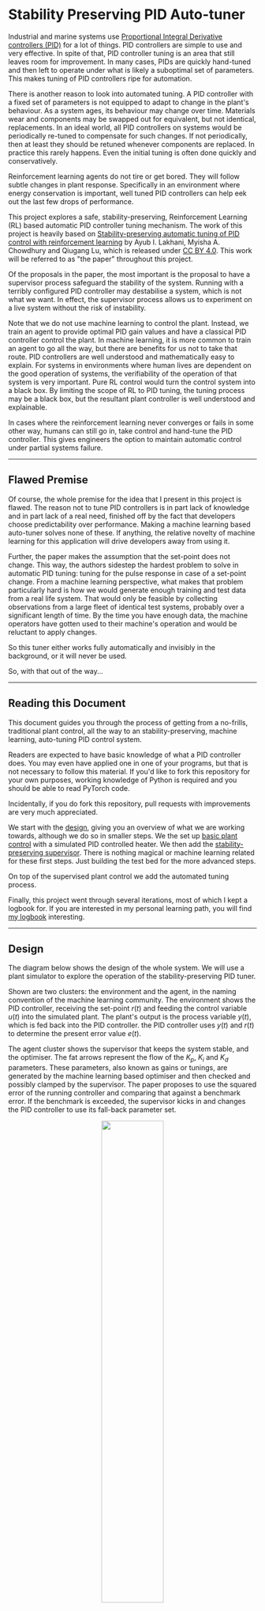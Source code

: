 # Stability Preserving PID Auto-tuner
Industrial and marine systems use
[Proportional Integral Derivative controllers (PID)](https://en.wikipedia.org/wiki/PID_controller)
for a lot of things. PID controllers are simple to use and very effective. In
spite of that, PID controller tuning is an area that still leaves room for
improvement. In many cases, PIDs are quickly hand-tuned and then left to
operate under what is likely a suboptimal set of parameters. This makes tuning
of PID controllers ripe for automation.

There is another reason to look into automated tuning. A PID controller with a
fixed set of parameters is not equipped to adapt to change in the plant's
behaviour. As a system ages, its behaviour may change over time. Materials wear
and components may be swapped out for equivalent, but not identical,
replacements. In an ideal world, all PID controllers on systems would be
periodically re-tuned to compensate for such changes. If not periodically, then
at least they should be retuned whenever components are replaced. In practice
this rarely happens. Even the initial tuning is often done quickly and
conservatively.

Reinforcement learning agents do not tire or get bored. They will follow subtle
changes in plant response. Specifically in an environment where energy
conservation is important, well tuned PID controllers can help eek out the last
few drops of performance.

This project explores a safe, stability-preserving, Reinforcement Learning (RL)
based automatic PID controller tuning mechanism. The work of this project is
heavily based on
[Stability-preserving automatic tuning of PID control with reinforcement learning](https://arxiv.org/abs/2112.15187)
by Ayub I. Lakhani, Myisha A. Chowdhury and Qiugang Lu, which is released under
[CC BY 4.0](https://creativecommons.org/licenses/by/4.0/). This work will be
referred to as "the paper" throughout this project.

Of the proposals in the paper, the most important is the proposal to have a
supervisor process safeguard the stability of the system. Running with a
terribly configured PID controller may destabilise a system, which is not what
we want. In effect, the supervisor process allows us to experiment on a live
system without the risk of instability.

Note that we do not use machine learning to control the plant. Instead, we train
an agent to provide optimal PID gain values and have a classical PID controller
control the plant. In machine learning, it is more common to train an agent to
go all the way, but there are benefits for us not to take that route. PID
controllers are well understood and mathematically easy to explain. For systems
in environments where human lives are dependent on the good operation of
systems, the verifiability of the operation of that system is very important.
Pure RL control would turn the control system into a black box. By limiting the
scope of RL to PID tuning, the tuning process may be a black box, but the
resultant plant controller is well understood and explainable.

In cases where the reinforcement learning never converges or fails in some other
way, humans can still go in, take control and hand-tune the PID controller. This
gives engineers the option to maintain automatic control under partial systems
failure.

---
## Flawed Premise
Of course, the whole premise for the idea that I present in this project is
flawed. The reason not to tune PID controllers is in part lack of knowledge and
in part lack of a real need, finished off by the fact that developers choose
predictability over performance. Making a machine learning based auto-tuner
solves none of these. If anything, the relative novelty of machine learning for
this application will drive developers away from using it.

Further, the paper makes the assumption that the set-point does not change. This
way, the authors sidestep the hardest problem to solve in automatic PID tuning:
tuning for the pulse response in case of a set-point change. From a machine
learning perspective, what makes that problem particularly hard is how we would
generate enough training and test data from a real life system. That would only
be feasible by collecting observations from a large fleet of identical test
systems, probably over a significant length of time. By the time you have enough
data, the machine operators have gotten used to their machine's operation and
would be reluctant to apply changes.

So this tuner either works fully automatically and invisibly in the background,
or it will never be used.

So, with that out of the way...

---
## Reading this Document
This document guides you through the process of getting from a no-frills,
traditional plant control, all the way to an stability-preserving, machine
learning, auto-tuning PID control system.

Readers are expected to have basic knowledge of what a PID controller does. You
may even have applied one in one of your programs, but that is not necessary to
follow this material. If you'd like to fork this repository for your own
purposes, working knowledge of Python is required and you should be able to read
PyTorch code.

Incidentally, if you do fork this repository, pull requests with improvements
are very much appreciated.

We start with the [design](#design), giving you an overview of what we are
working towards, although we do so in smaller steps. We the set up
[basic plant control](#running-basic-plant-control) with a simulated PID
controlled heater. We then add the
[stability-preserving supervisor](#add-stability-preserving-supervisor). There
is nothing magical or machine learning related for these first steps. Just
building the test bed for the more advanced steps.

On top of the supervised plant control we add the automated tuning process.

Finally, this project went through several iterations, most of which I kept a
logbook for. If you are interested in my personal learning path, you will find
[my logbook](documentation/iterations.md) interesting.

---
## Design
The diagram below shows the design of the whole system. We will use a plant
simulator to explore the operation of the stability-preserving PID tuner.

Shown are two clusters: the environment and the agent, in the naming convention
of the machine learning community. The environment shows the PID controller,
receiving the set-point $r(t)$ and feeding the control variable $u(t)$ into the
simulated plant. The plant's output is the process variable $y(t)$, which is fed
back into the PID controller. the PID controller uses $y(t)$ and $r(t)$ to
determine the present error value $e(t)$.

The agent cluster shows the supervisor that keeps the system stable, and the
optimiser. The fat arrows represent the flow of the $K_p$, $K_i$ and $K_d$
parameters. These parameters, also known as gains or tunings, are generated by
the machine learning based optimiser and then checked and possibly clamped by
the supervisor. The paper proposes to use the squared error of the running
controller and comparing that against a benchmark error. If the benchmark is
exceeded, the supervisor kicks in and changes the PID controller to use its
fall-back parameter set.

<p align="center" width="100%">
    <img width="50%" src="images/stability-preserving-pid-autotuner.png"> 
</p>

The simulated plant is shown in a green colour, while the brown components would
also be deployed to a production environment.

Where the diagrams in the paper show tight integration between the optimiser and
the environment, we keep these separate. The driver program queries the machine
learning model for PID gains and hands these to the supervisor to run episodes
with. The supervisor gives the episode results back to the driver program, who
feeds that into the machine learning model for learning. The optimiser does not
observe the plant directly. This makes experimentation much easier.

### The Agent's Action Space and Action Scaling

Most reinforcement learning algorithms have a discrete action space. In this
project, we try to learn the PID parameters and these are continuous,
effectively creating an infinite action space. There are algorithms that can
deal with continuous action spaces, and this project applies
[Deep Deterministic Policy Gradient (DDPG)](https://arxiv.org/abs/1509.02971v6),
as proposed in the paper.

Though we chose not to do so, there are ways we could have made the action space
discrete. For example, we could have used increase/decrease controls on each PID
parameter.

Before we can apply the chosen action, we have to scale it. The agent chooses
each of its three action values between 0.0 and 1.0. The PID controller uses
gain values that can range in the 100's for the proportional gain, but are
probably much lower for the integral gain and even lower for the derivative
gain. The PID controller also expects PID parameters to either all be positive
(for forward acting control) or all be negative (for reverse acting control).
All this to say that we need a scaling function that maps the chosen action
values onto the gain values. We do this by multiplying each gain value
separately, so that we can have different values for each gain.

### The Agent's Observation Space

The agent's observation acts as input features to the neural networks. The size
of the observation space is an important factor in the number of trainable
parameters, which in turn reflects on how long it takes to train the agent.
Feature reduction is one way to improve learning times.

In the paper, the authors talk take the "_trajectory_" of the process variable
and control variable values, which we will do as well. In our code we take the
trajectory by selecting 12 evenly spaced points on the episode's values for the
process and control variables. Note that the set-point nor the error is part of
the observation space. These factor into the process and control variables. If
we don't have enough values, we simply zero-pad these on the right to ensure we
always have precisely 24 values.



---
## Virtual Environment and Dependencies
We tried to lock down every dependencys into a `requirements.txt` file, but not
all dependencies are trivial to install via the `pip` command. Notably,
maintenance of TCLab has stopped due to personal circumstances of the
maintainer. The latest `pip`-installable version is not compatible with the
newer Python versions. Thus, we install that package manually.

```bash
$ python3 -m venv venv
$ source venv/bin/activate
(venv) $ pip install https://github.com/jckantor/TCLab/archive/master.zip
(venv) $ pip install -r requirements.txt
```

With the virtual environment set up, you are now ready to run the code for this
project. If you don't use virtual environments a lot, don't forget to activate
it when you return to the project.

---
## Basic Plant Control
Before we worry about the complexity of supervision and automatic PID tuning, we
need an environment where we can control a plant. This script brings the control
components together into a working simulation. These just use a fixed set of PID
parameters.

For the simulated plant, we'll use
[Temperature Control Lab (TCLab)](http://www.apmonitor.com/pdc/index.php/Main/ArduinoTemperatureControl)
by [APMonitor](https://apmonitor.com). The advantage of TCLab is that it can be
used in code as simulator as well as being available as Arduino shield for real
world testing. The TCLab has two heating elements, but we only use one of them
for this project.

For the PID controller, we use
[simple_pid](https://simple-pid.readthedocs.io/en/latest/user_guide.html) by
[Martin Lundberg](https://github.com/m-lundberg). This is a neat little PID
controller library for Python. We don't use its `output_limits` property, but
implement capping $u(t)$ in code. That way we can plot the capped versus
uncapped values in the graphs during analysis. This gives a sense of how well
the capacity of the plant matches the desired control range.

Simulations with the plant control class run in episodes of length $T$, as is
being done in the paper. Working with time-limited episodes gives each run a
simple end condition. Later on, it gives us a nice granularity for training
machine learning models.

### TCLab Details
The TCLab has two heating elements and two temperature sensors, as shown in the
diagram below. The diagram also shows the variable names that we use for each
item. For normal simulations, we only use heater $U1$ and sensor $T1$.

<p align="center" width="100%">
    <img width="50%" src="images/tclab.png"> 
</p>

Interestingly, the two heating elements do interact, as shown by the dashed line
between the arrows. You can see it when you look at the secondary process
variable in the graphs below. When we switch on (say) heater `U1`, the
temperature for the other heater rises slightly, as measured on `T2`. This is
true for the simulated as well as the physical systems. In fact, experimenting
with this interaction is part of the course materials designed for the TCLab. We
may use this at a later stage to simulate component wear.

### Time and Realtime
Since we plan to run this system on actual hardware, we run the simulations in
real, wall-clock time. This means that simulations run for a long time to get
results. Training 2000 episodes, like in the paper, will take almost a week of
wall-clock time.

See also:
[Synchronising with Real Time](https://tclab.readthedocs.io/en/latest/notebooks/03_Synchronizing_with_Real_Time.html)
for the TCLab and for `simple_pid` see
[`__call()__` API reference](https://simple-pid.readthedocs.io/en/latest/reference.html#simple_pid.pid.PID.__call__).

### Running Basic Plant Control
Here is how to run the basic plant control. For now, the set-point is just a
fixed value of $23 \celsius$.

The programming is cyclic, just like it would be on a PLC, for example. In fact,
if you own a TCLab device, you can use this loop to control that. Much as I like
matrix processing and its efficiency, the matrix programming model does not fit
the continuous control loop that is common for live systems.

If you own a TCLab device, edit the script to set `IS_HARDWARE` to `True` (it
defaults to `False`). That will make the control loop start controlling the
actual device.

```sh
(venv) $ python plant_control.py
```

The program runs continuously. You can break out of it using `^C`.

The episodes are saved under `./episodes/` as
[Apache Parquet](https://parquet.apache.org/) data frames. You can load these
easily with Panda's for further processing. To help better understand what is
the plant and the controller are doing, each episode is plotted in a few graphs.
You can find these plots under `./episodes`, as mentioned previously. here is an
example of such a graph, with a few explanatory pointers.

<p align="center" width="100%">
    <img width="80%" src="images/viz-basic-episode.png"> 
</p>

The top two graphs are pretty easy to read: they show what the termperatures and
heaters are doing. The three smaller graphs at the bottom expose the internal
state of the PID controllers, something you would normally not have access to.
To be clear: these are not the PID gains or parameter vaiues. They are the
internal values that the PID controller uses to calculate its output. The PID
gains do not change during an episode. Well, not for the basic plant control,
anyway.

---
## Add Stability Preserving Supervisor
The supervisor behaves as the paper proposes: monitor the running error and if
that exceeds a benchmark value, reconfigure the PID controller with known-good,
fall-back parameters. At the end of each episode, the PID controller is reset
with a fresh set of PID gains and the supervisor resets the running error.

An alternative might have been to have the baseline controller run alongside the
operational controller and have the supervisor switch between the two. The
problem with that is that the supervisor cannot determine $y(t)'$ for the stable
controller, because its $u(t)'$ is not passed through the plant.

More formally, the running error $RR(t)$ is compared to benchmark error
$R_{bmk}$. If $RR(t) > R_{bmk}$, the supervisor goes into fall-back state. After
each $T$ steps, the PID controller goes back to the normal state. The state
machine is shown below.

<p align="center" width="100%">
    <img width="40%" src="images/state-diagram.png"> 
</p>

This is a bit confusing for three reasons: first, the _name_ suggests $RR(t)$ is
the running reward, but the actual use is that of running error. Second, we
compare a _running_ total against a _static_ benchmark. Third, in reinforcement
learning, using a reward is more common than using loss. Here we call it a
reward, but it is really just the inverse of the squared error, i.e. the inverse
of the loss. In our implementation we chose to use the same naming as in the
paper, in spite of them being a little confusing. Apologies if that is
confusing.

### Running Supervised Plant Control
Here is how to run the supervised plant control, with the set-point of
$23 \celsius$. The episodes are saved under `./episodes/` as before.

```sh
(venv) $ python supervised_plant_control.py
```

To get a sense of how the supervisor helps, you can run a completely random
agent. This agent just generates random values as PID gains and passes them to
the supervisor to try. As you will see, in the vast majority of cases, the
supervisor will have to revert the PID to using the fall-back values instead.

```sh
(venv) $ python random_but_stable_pid_autotuner.py
```

Again, the data and graphs are saved uner `./episodes`. Below is an example of a
graph where the supervisor had to step in and revert to known-stable PID values.

<p align="center" width="100%">
    <img width="80%" src="images/viz-fall-back-state.png"> 
</p>

In that plot, we can see the supervisor kick in around the $t \approx 230$ mark.
The beige area signifies that the supervisor is in `STATE_FALLBACK` for the
remainder of the episode. As we can see from the plots, the heater is driven
rather eratically. Once the fall-back parameters have been applied, the system
settles down again.

In this specific example, we can see that $K_p$ is too large, causing the heater
to be driven too hard. $K_i$ is working harder and harder to compensate, until
the supervisor decides the accumulated error is too great and clamps down.

We now have a stable test platform to experiment on. We can experiment with PID
parameters, without having to worry so much about the system becoming unstable.
The supervisor works nicely and the graphs give insight in what is going on
inside the controller. From here, we should start actually tuning.

---
## Auto-tuner
With the supervisor ready to take over in case the control loop becomes unstable,
we turn out attention to the auto tuning. As in the paper, we will use
[Deep Deterministic Policy Gradients (DDPG)](https://www.youtube.com/watch?v=6Yd5WnYls_Y),
adding a simple priming system to make sure the agent starts with a helpful set
of example data in its replay buffer.

The code is largely copied from our own 
[PyTorch DDPG Tutorial Implementation](https://github.com/kjkoster/ddpg-continuous-tutorial),
which in turn is a mostly-copy of
[Reinforcement Learning in Continuous Action Spaces | DDPG Tutorial (PyTorch)](https://www.youtube.com/watch?v=6Yd5WnYls_Y)
by
[Machine Learning with Phil](https://www.youtube.com/@MachineLearningwithPhil).

[DDPG and TD3 (RLVS 2021 version)](https://www.youtube.com/watch?v=0D6a0a1HTtc) by [Olivier Sigaud](https://www.youtube.com/@OlivierSigaud)

### Priming

To give the agent a head start, we first run through a priming stage. Here we
try to identify what good and bad values are for the PID gains. If nothing else,
this helps getting a sense of where the cluster of optimal PID values can be
found.

The priming cycle takes advantage of the decoupling of the agent from the
supervisor. As the program starts, the driver simply uses three separate agents
to generate PID values. For the first 250 episodes it relies on a noisy agent,
which generates PID gains that are close to the fall-back values. The next 250
episodes are handled by the random agent. The random agent picks random values
in the entire search space. For the remainder of the episodes, the driver
program relies only on the DDPG agent to generate PID values.

<p align="center" width="100%">
    <img width="80%" src="images/priming-agents.png"> 
</p>

Regardless of which agent proposed the PID gains, the episode results are fed
into the DDPG agent's memory to learn from. This means that by the time the DDPG
agent actually comes on-line, it has already learnt from 500 episodes, both good
and bad, giving it a head start.

### Running the DDPG Agent Optimized, Supervised Plant Control

You can run the agent as follows. The agent primes the replay buffer with random
and with fall-back-related PID gain values. This will take almost two days (some
41 hours) and _after that_ DDPG needs time to learn. Useful results should take
a week or so of time (sorry).

```sh
(venv) $ python autotuning_supervised_plant_control.py
```

Once running, you can plot the progression over the episodes using the plotting
script.

```sh
(venv) $ python python plot_learning.py episodes/*.parquet
```

You can then see the progress of your agent in the generated files
`learning.png` and learning3d.png`.

